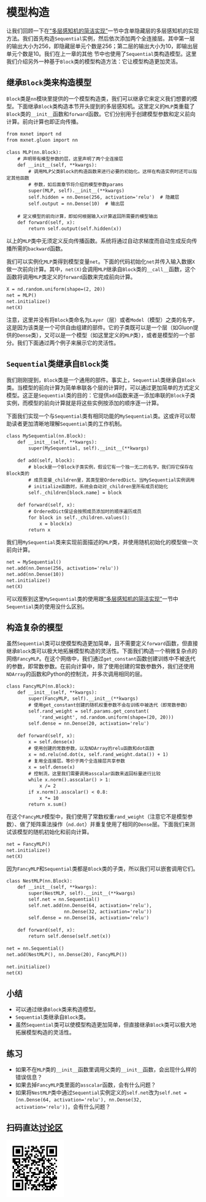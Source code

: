 # 模型构造

让我们回顾一下在[“多层感知机的简洁实现”](../chapter_deep-learning-basics/mlp-gluon.md)一节中含单隐藏层的多层感知机的实现方法。我们首先构造`Sequential`实例，然后依次添加两个全连接层。其中第一层的输出大小为256，即隐藏层单元个数是256；第二层的输出大小为10，即输出层单元个数是10。我们在上一章的其他
节中也使用了`Sequential`类构造模型。这里我们介绍另外一种基于`Block`类的模型构造方法：它让模型构造更加灵活。


## 继承`Block`类来构造模型

`Block`类是`nn`模块里提供的一个模型构造类，我们可以继承它来定义我们想要的模型。下面继承`Block`类构造本节开头提到的多层感知机。这里定义的`MLP`类重载了`Block`类的`__init__`函数和`forward`函数。它们分别用于创建模型参数和定义前向计算。前向计算也即正向传播。

```{.python .input  n=1}
from mxnet import nd
from mxnet.gluon import nn

class MLP(nn.Block):
    # 声明带有模型参数的层，这里声明了两个全连接层
    def __init__(self, **kwargs):
        # 调用MLP父类Block的构造函数来进行必要的初始化。这样在构造实例时还可以指定其他函数
        # 参数，如后面章节将介绍的模型参数params
        super(MLP, self).__init__(**kwargs)
        self.hidden = nn.Dense(256, activation='relu')  # 隐藏层
        self.output = nn.Dense(10)  # 输出层

    # 定义模型的前向计算，即如何根据输入x计算返回所需要的模型输出
    def forward(self, x):
        return self.output(self.hidden(x))
```

以上的`MLP`类中无须定义反向传播函数。系统将通过自动求梯度而自动生成反向传播所需的`backward`函数。

我们可以实例化`MLP`类得到模型变量`net`。下面的代码初始化`net`并传入输入数据`X`做一次前向计算。其中，`net(X)`会调用`MLP`继承自`Block`类的`__call__`函数，这个函数将调用`MLP`类定义的`forward`函数来完成前向计算。

```{.python .input  n=2}
X = nd.random.uniform(shape=(2, 20))
net = MLP()
net.initialize()
net(X)
```

注意，这里并没有将`Block`类命名为`Layer`（层）或者`Model`（模型）之类的名字，这是因为该类是一个可供自由组建的部件。它的子类既可以是一个层（如Gluon提供的`Dense`类），又可以是一个模型（如这里定义的`MLP`类），或者是模型的一个部分。我们下面通过两个例子来展示它的灵活性。

## `Sequential`类继承自`Block`类

我们刚刚提到，`Block`类是一个通用的部件。事实上，`Sequential`类继承自`Block`类。当模型的前向计算为简单串联各个层的计算时，可以通过更加简单的方式定义模型。这正是`Sequential`类的目的：它提供`add`函数来逐一添加串联的`Block`子类实例，而模型的前向计算就是将这些实例按添加的顺序逐一计算。

下面我们实现一个与`Sequential`类有相同功能的`MySequential`类。这或许可以帮助读者更加清晰地理解`Sequential`类的工作机制。

```{.python .input  n=3}
class MySequential(nn.Block):
    def __init__(self, **kwargs):
        super(MySequential, self).__init__(**kwargs)

    def add(self, block):
        # block是一个Block子类实例，假设它有一个独一无二的名字。我们将它保存在Block类的
        # 成员变量_children里，其类型是OrderedDict。当MySequential实例调用
        # initialize函数时，系统会自动对_children里所有成员初始化
        self._children[block.name] = block

    def forward(self, x):
        # OrderedDict保证会按照成员添加时的顺序遍历成员
        for block in self._children.values():
            x = block(x)
        return x
```

我们用`MySequential`类来实现前面描述的`MLP`类，并使用随机初始化的模型做一次前向计算。

```{.python .input  n=4}
net = MySequential()
net.add(nn.Dense(256, activation='relu'))
net.add(nn.Dense(10))
net.initialize()
net(X)
```

可以观察到这里`MySequential`类的使用跟[“多层感知机的简洁实现”](../chapter_deep-learning-basics/mlp-gluon.md)一节中`Sequential`类的使用没什么区别。


## 构造复杂的模型

虽然`Sequential`类可以使模型构造更加简单，且不需要定义`forward`函数，但直接继承`Block`类可以极大地拓展模型构造的灵活性。下面我们构造一个稍微复杂点的网络`FancyMLP`。在这个网络中，我们通过`get_constant`函数创建训练中不被迭代的参数，即常数参数。在前向计算中，除了使用创建的常数参数外，我们还使用`NDArray`的函数和Python的控制流，并多次调用相同的层。

```{.python .input  n=5}
class FancyMLP(nn.Block):
    def __init__(self, **kwargs):
        super(FancyMLP, self).__init__(**kwargs)
        # 使用get_constant创建的随机权重参数不会在训练中被迭代（即常数参数）
        self.rand_weight = self.params.get_constant(
            'rand_weight', nd.random.uniform(shape=(20, 20)))
        self.dense = nn.Dense(20, activation='relu')

    def forward(self, x):
        x = self.dense(x)
        # 使用创建的常数参数，以及NDArray的relu函数和dot函数
        x = nd.relu(nd.dot(x, self.rand_weight.data()) + 1)
        # 复用全连接层。等价于两个全连接层共享参数
        x = self.dense(x)
        # 控制流，这里我们需要调用asscalar函数来返回标量进行比较
        while x.norm().asscalar() > 1:
            x /= 2
        if x.norm().asscalar() < 0.8:
            x *= 10
        return x.sum()
```

在这个`FancyMLP`模型中，我们使用了常数权重`rand_weight`（注意它不是模型参数）、做了矩阵乘法操作（`nd.dot`）并重复使用了相同的`Dense`层。下面我们来测试该模型的随机初始化和前向计算。

```{.python .input  n=6}
net = FancyMLP()
net.initialize()
net(X)
```

因为`FancyMLP`和`Sequential`类都是`Block`类的子类，所以我们可以嵌套调用它们。

```{.python .input  n=7}
class NestMLP(nn.Block):
    def __init__(self, **kwargs):
        super(NestMLP, self).__init__(**kwargs)
        self.net = nn.Sequential()
        self.net.add(nn.Dense(64, activation='relu'),
                     nn.Dense(32, activation='relu'))
        self.dense = nn.Dense(16, activation='relu')

    def forward(self, x):
        return self.dense(self.net(x))

net = nn.Sequential()
net.add(NestMLP(), nn.Dense(20), FancyMLP())

net.initialize()
net(X)
```

## 小结

* 可以通过继承`Block`类来构造模型。
* `Sequential`类继承自`Block`类。
* 虽然`Sequential`类可以使模型构造更加简单，但直接继承`Block`类可以极大地拓展模型构造的灵活性。


## 练习

* 如果不在`MLP`类的`__init__`函数里调用父类的`__init__`函数，会出现什么样的错误信息？
* 如果去掉`FancyMLP`类里面的`asscalar`函数，会有什么问题？
* 如果将`NestMLP`类中通过`Sequential`实例定义的`self.net`改为`self.net = [nn.Dense(64, activation='relu'), nn.Dense(32, activation='relu')]`，会有什么问题？


## 扫码直达[讨论区](https://discuss.gluon.ai/t/topic/986)


![](../img/qr_model-construction.svg)
